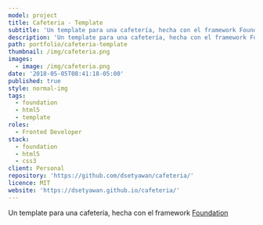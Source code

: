 ```yaml
---
model: project
title: Cafeteria - Template
subtitle: 'Un template para una cafetería, hecha con el framework Foundation.'
description: 'Un template para una cafetería, hecha con el framework Foundation'
path: portfolio/cafeteria-template
thumbnail: /img/cafeteria.png
images:
  - image: /img/cafeteria.png
date: '2018-05-05T08:41:18-05:00'
published: true
style: normal-img
tags:
  - foundation
  - html5
  - template
roles:
  - Fronted Developer
stack:
  - foundation
  - html5
  - css3
client: Personal
repository: 'https://github.com/dsetyawan/cafeteria/'
licence: MIT
website: 'https://dsetyawan.github.io/cafeteria/'
---
```

Un template para una cafetería, hecha con el framework [Foundation](https://foundation.zurb.com/)

